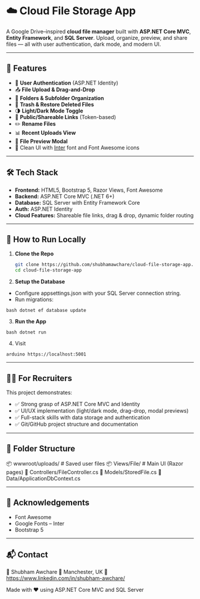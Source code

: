# ☁️ Cloud File Storage App

A Google Drive–inspired **cloud file manager** built with **ASP.NET Core MVC**, **Entity Framework**, and **SQL Server**. Upload, organize, preview, and share files — all with user authentication, dark mode, and modern UI.

---

## 🌟 Features

- 🔐 **User Authentication** (ASP.NET Identity)
- 📤 **File Upload & Drag-and-Drop**
- 📁 **Folders & Subfolder Organization**
- 📂 **Trash & Restore Deleted Files**
- 🌗 **Light/Dark Mode Toggle**
- 🔗 **Public/Shareable Links** (Token-based)
- ✏️ **Rename Files**
- 📊 **Recent Uploads View**
- 📸 **File Preview Modal**
- 🎨 Clean UI with [Inter](https://fonts.google.com/specimen/Inter) font and Font Awesome icons

---


## 🛠 Tech Stack

- **Frontend:** HTML5, Bootstrap 5, Razor Views, Font Awesome
- **Backend:** ASP.NET Core MVC (.NET 6+)
- **Database:** SQL Server with Entity Framework Core
- **Auth:** ASP.NET Identity
- **Cloud Features:** Shareable file links, drag & drop, dynamic folder routing

---

## 🚀 How to Run Locally

1. **Clone the Repo**
   ```bash
   git clone https://github.com/shubhamawchare/cloud-file-storage-app.git
   cd cloud-file-storage-app 

2. **Setup the Database**

- Configure appsettings.json with your SQL Server connection string.
- Run migrations:

`bash
dotnet ef database update` 

3. **Run the App**

`bash
dotnet run`

4. Visit

`arduino
https://localhost:5001`

---

## 🧑‍💻 For Recruiters
This project demonstrates:

- ✅ Strong grasp of ASP.NET Core MVC and Identity
- ✅ UI/UX implementation (light/dark mode, drag-drop, modal previews)
- ✅ Full-stack skills with data storage and authentication
- ✅ Git/GitHub project structure and documentation

---

## 📁 Folder Structure

📦 wwwroot/uploads/         # Saved user files
📦 Views/File/              # Main UI (Razor pages)
📄 Controllers/FileController.cs
📄 Models/StoredFile.cs
📄 Data/ApplicationDbContext.cs

---

## 🙌 Acknowledgements

- Font Awesome
- Google Fonts – Inter
- Bootstrap 5

---

## 📬 Contact

📧 Shubham Awchare
📍 Manchester, UK
💼 https://www.linkedin.com/in/shubham-awchare/

Made with ❤️ using ASP.NET Core MVC and SQL Server



